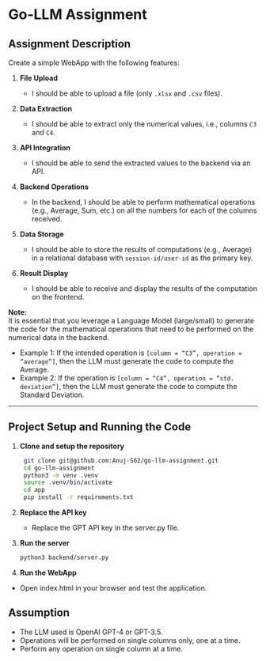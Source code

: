 # Go-LLM Assignment

## Assignment Description

Create a simple WebApp with the following features:

1. **File Upload**  
   - I should be able to upload a file (only `.xlsx` and `.csv` files).
   
2. **Data Extraction**  
   - I should be able to extract only the numerical values, i.e., columns `C3` and `C4`.
   
3. **API Integration**  
   - I should be able to send the extracted values to the backend via an API.
   
4. **Backend Operations**  
   - In the backend, I should be able to perform mathematical operations (e.g., Average, Sum, etc.) on all the numbers for each of the columns received.
   
5. **Data Storage**  
   - I should be able to store the results of computations (e.g., Average) in a relational database with `session-id/user-id` as the primary key.
   
6. **Result Display**  
   - I should be able to receive and display the results of the computation on the frontend.

**Note:**  
It is essential that you leverage a Language Model (large/small) to generate the code for the mathematical operations that need to be performed on the numerical data in the backend.  
- Example 1: If the intended operation is `[column = “C3”, operation = “average”]`, then the LLM must generate the code to compute the Average.  
- Example 2: If the operation is `[column = “C4”, operation = “std. deviation”]`, then the LLM must generate the code to compute the Standard Deviation.

---

## Project Setup and Running the Code

1. **Clone and setup the repository**  
   ```bash
    git clone git@github.com:Anuj-S62/go-llm-assignment.git
    cd go-llm-assignment
    python3 -m venv .venv
    source .venv/bin/activate 
    cd app
    pip install -r requirements.txt
    ```

2. **Replace the API key**
   - Replace the GPT API key in the server.py file.

3. **Run the server**
   ```bash
   python3 backend/server.py
    ```

4. **Run the WebApp**
 - Open index.html in your browser and test the application.

## Assumption
- The LLM used is OpenAI GPT-4 or GPT-3.5.
- Operations will be performed on single columns only, one at a time.
- Perform any operation on single column at a time.